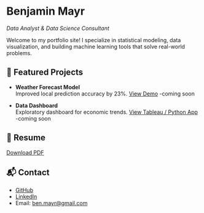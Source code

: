 # Benjamin Mayr
_Data Analyst & Data Science Consultant_

Welcome to my portfolio site! I specialize in statistical modeling, data visualization, and building machine learning tools that solve real-world problems.

## 🔬 Featured Projects

- **Weather Forecast Model**  
  Improved local prediction accuracy by 23%. [View Demo](https://streamlit-link) -coming soon
  
- **Data Dashboard**  
  Exploratory dashboard for economic trends. [View Tableau / Python App](link) -coming soon

## 📄 Resume
[Download PDF](resumelink.pdf)

## 📬 Contact
- [GitHub](https://github.com/benmayr)
- [LinkedIn](https://www.linkedin.com/in/benjamin-mayr)
- Email: ben.mayr@gmail.com

